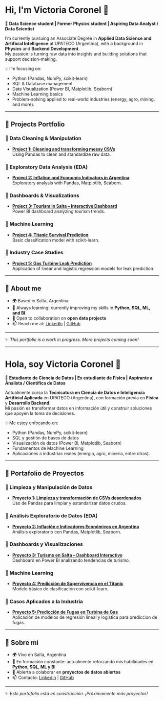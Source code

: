 # Hi, I'm Victoria Coronel 👋  

🎯 **Data Science student | Former Physics student | Aspiring Data Analyst / Data Scientist**  

I’m currently pursuing an Associate Degree in **Applied Data Science and Artificial Intelligence** at UPATECO (Argentina), with a background in **Physics** and **Backend Development**.  
My passion is turning raw data into insights and building solutions that support decision-making.  

💡 I’m focusing on:  
- Python (Pandas, NumPy, scikit-learn)  
- SQL & Database management  
- Data Visualization (Power BI, Matplotlib, Seaborn)  
- Machine Learning basics  
- Problem-solving applied to real-world industries (energy, agro, mining, and more).  

---

## 🚀 Projects Portfolio

### 🔹 Data Cleaning & Manipulation
- **[Project 1: Cleaning and transforming messy CSVs](#)**  
  Using Pandas to clean and standardize raw data.  

### 🔹 Exploratory Data Analysis (EDA)
- **[Project 2: Inflation and Economic Indicators in Argentina](#)**  
  Exploratory analysis with Pandas, Matplotlib, Seaborn.  

### 🔹 Dashboards & Visualizations
- **[Project 3: Tourism in Salta – Interactive Dashboard](#)**  
  Power BI dashboard analyzing tourism trends.  

### 🔹 Machine Learning
- **[Project 4: Titanic Survival Prediction](#)**  
  Basic classification model with scikit-learn.  

### 🔹 Industry Case Studies
- **[Project 5: Gas Turbine Leak Prediction](./data-science-portfolio/05-industry-case-studies/prediccion-fugas-regresion-lineal-logistica)**  
  Application of linear and logistic regression models for leak prediction. 

---

## 📌 About me
- 🌍 Based in Salta, Argentina  
- 📖 Always learning: currently improving my skills in **Python, SQL, ML, and BI**  
- 🤝 Open to collaboration on **open data projects**  
- 📫 Reach me at: [LinkedIn](https://linkedin.com/in/victtoria77) | [GitHub](https://github.com/Vixxtory)  

---

✨ *This portfolio is a work in progress. More projects coming soon!*  



-----------------------------------------------------------------------------------------------------------

# Hola, soy Victoria Coronel 👋  

🎯 **Estudiante de Ciencia de Datos | Ex estudiante de Física | Aspirante a Analista / Científica de Datos**  

Actualmente curso la **Tecnicatura en Ciencia de Datos e Inteligencia Artificial Aplicada** en UPATECO (Argentina), con formación previa en **Física** y **Desarrollo Backend**.  
Mi pasión es transformar datos en información útil y construir soluciones que apoyen la toma de decisiones.  

💡 Me estoy enfocando en:  
- Python (Pandas, NumPy, scikit-learn)  
- SQL y gestión de bases de datos  
- Visualización de datos (Power BI, Matplotlib, Seaborn)  
- Fundamentos de Machine Learning  
- Aplicaciones a industrias reales (energía, agro, minería, entre otras).  

---

## 🚀 Portafolio de Proyectos

### 🔹 Limpieza y Manipulación de Datos
- **[Proyecto 1: Limpieza y transformación de CSVs desordenados](#)**  
  Uso de Pandas para limpiar y estandarizar datos crudos.  

### 🔹 Análisis Exploratorio de Datos (EDA)
- **[Proyecto 2: Inflación e Indicadores Económicos en Argentina](#)**  
  Análisis exploratorio con Pandas, Matplotlib, Seaborn.  

### 🔹 Dashboards y Visualizaciones
- **[Proyecto 3: Turismo en Salta – Dashboard Interactivo](#)**  
  Dashboard en Power BI analizando tendencias de turismo.  

### 🔹 Machine Learning
- **[Proyecto 4: Predicción de Supervivencia en el Titanic](#)**  
  Modelo básico de clasificación con scikit-learn.  

### 🔹 Casos Aplicados a la Industria
- **[Proyecto 5: Predicción de Fugas en Turbina de Gas](./data-science-portfolio/05-industry-case-studies/prediccion-fugas-regresion-lineal-logistica)**  
  Aplicación de modelos de regresión lineal y logistica para prediccion de fugas.  

---

## 📌 Sobre mí
- 🌍 Vivo en Salta, Argentina  
- 📖 En formación constante: actualmente reforzando mis habilidades en **Python, SQL, ML y BI**  
- 🤝 Abierta a colaborar en **proyectos de datos abiertos**  
- 📫 Contacto: [LinkedIn](https://linkedin.com/in/victtoria77) | [GitHub](https://github.com/Vixxtory)  

---

✨ *Este portafolio está en construcción. ¡Próximamente más proyectos!*  

